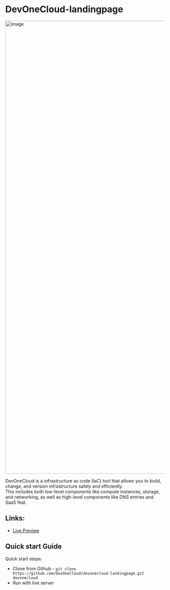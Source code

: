 # DevOneCloud-landingpage

<img width="1430" alt="image" src="https://user-images.githubusercontent.com/39815871/177242226-6b9085cb-3c81-4393-ac13-ad6c66e60e05.png">

DevOneCloud is a  infrastructure as code (IaC) tool that allows you to build, change, and version infrastructure safely and efficiently.<br>
This includes both low-level components like compute instances, storage, and networking, as well as high-level components like DNS entries and SaaS feat.

## Links:

+ [Live Preview](https://devonecloud.netlify.app)

## Quick start Guide

Quick start steps:

- Clone from Github - `git clone https://github.com/DevOneCloud/devonecloud-landingpage.git devonecloud`
-  Run with live server
